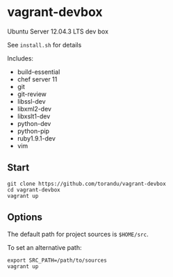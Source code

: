 # vagrant-devbox

Ubuntu Server 12.04.3 LTS dev box

See `install.sh` for details

Includes:

* build-essential
* chef server 11
* git
* git-review
* libssl-dev
* libxml2-dev
* libxslt1-dev
* python-dev
* python-pip
* ruby1.9.1-dev
* vim

## Start

    git clone https://github.com/torandu/vagrant-devbox
    cd vagrant-devbox
    vagrant up

## Options

The default path for project sources is `$HOME/src`.

To set an alternative path:

    export SRC_PATH=/path/to/sources
    vagrant up
